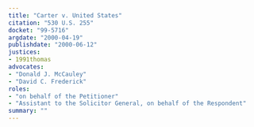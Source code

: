 ```yaml
---
title: "Carter v. United States"
citation: "530 U.S. 255"
docket: "99-5716"
argdate: "2000-04-19"
publishdate: "2000-06-12"
justices:
- 1991thomas
advocates:
- "Donald J. McCauley"
- "David C. Frederick"
roles:
- "on behalf of the Petitioner"
- "Assistant to the Solicitor General, on behalf of the Respondent"
summary: ""
---
```


